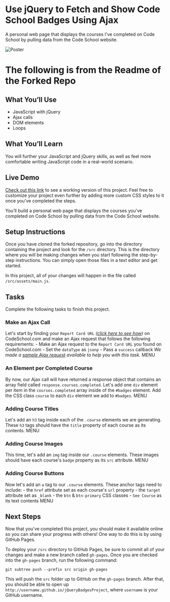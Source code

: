 # Use jQuery to Fetch and Show Code School Badges Using Ajax

A personal web page that displays the courses I've completed on Code School by pulling data from the Code School website.

![Poster](http://courseware.codeschool.com.s3.amazonaws.com/projects/use-jquery-to-fetch-and-show-code-school-badges-using-ajax.png)
# The following is from the Readme of the Forked Repo
## What You’ll Use

- JavaScript with jQuery
- Ajax calls
- DOM elements
- Loops

## What You’ll Learn

You will further your JavaScript and jQuery skills, as well as feel more comfortable writing JavaScript code in a real-world scenario.

## Live Demo

[Check out this link](https://codeschool-project-demos.github.io/jQueryBadgesProject/) to see a working version of this project. Feel free to customize your project even further by adding more custom CSS styles to it once you've completed the steps.

You’ll build a personal web page that displays the courses you’ve completed on Code School by pulling data from the Code School website.

## Setup Instructions

Once you have cloned the forked repository, go into the directory containing the project and look for the `/src` directory. This is the directory where you will be making changes when you start following the step-by-step instructions. You can simply open those files in a text editor and get started.

In this project, all of your changes will happen in the file called `/src/assets/main.js`.


## Tasks

Complete the following tasks to finish this project.

### Make an Ajax Call

Let's start by finding your `Report Card URL` _([click here to see how](https://github.com/codeschool/jQueryBadgesProject/wiki/How-to-get-your-Report-Card-URL))_ on CodeSchool.com and make an Ajax request that follows the following requirements: - Make an Ajax request to the `Report Card URL` you found on CodeSchool.com - Set the `dataType` as `jsonp` - Pass a `success` callback _We made a [sample Ajax request](https://github.com/codeschool/project-jquery-badges/wiki/Sample-Report-Card-Ajax-Request) available to help you with this task._	MENU

### An Element per Completed Course

By now, our Ajax call will have returned a response object that contains an array field called `response.courses.completed`. Let's add one `div` element per item in the `courses.completed` array inside of the `#badges` element. Add the CSS class `course` to each `div` element we add to `#badges`.	MENU

### Adding Course Titles

Let's add an `h3` tag inside each of the `.course` elements we are generating. These `h3` tags should have the `title` property of each course as its contents.	MENU

### Adding Course Images

This time, let's add an `img` tag inside our `.course` elements. These images should have each course's `badge` property as its `src` attribute.	MENU

### Adding Course Buttons

Now let's add an `a` tag to our `.course` elements. These anchor tags need to include: - the `href` attribute set as each course's `url` property - the `target` attribute set as `_blank` - the `btn` & `btn-primary` CSS classes - `See Course` as its text contents	MENU

## Next Steps

Now that you’ve completed this project, you should make it available online so you can share your progress with others! One way to do this is by using GitHub Pages.

To deploy your `/src` directory to GitHub Pages, be sure to commit all of your changes and make a new branch called `gh-pages`. Once you are checked into the `gh-pages` branch, run the following command:

```
git subtree push --prefix src origin gh-pages
```

This will push the `src` folder up to GitHub on the `gh-pages` branch. After that, you should be able to open up `http://username.github.io/jQueryBadgesProject`, where `username` is your GitHub username.
